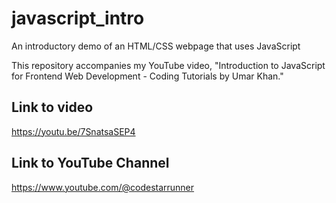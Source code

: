 # javascript_intro
An introductory demo of an HTML/CSS webpage that uses JavaScript

This repository accompanies my YouTube video, "Introduction to JavaScript for Frontend Web Development - Coding Tutorials by Umar Khan."

Link to video
--------------------------
https://youtu.be/7SnatsaSEP4

Link to YouTube Channel 
--------------------------
https://www.youtube.com/@codestarrunner
